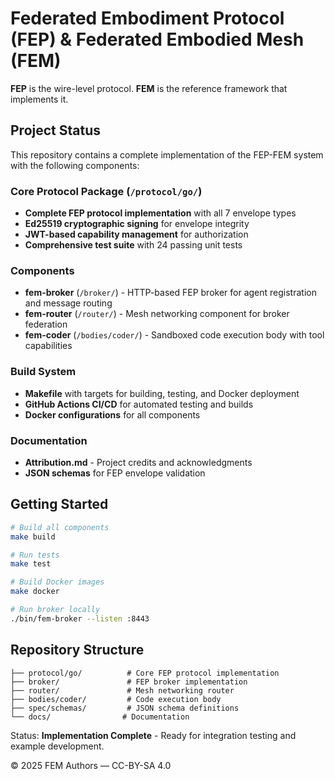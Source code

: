 # Federated Embodiment Protocol (FEP) & Federated Embodied Mesh (FEM)

**FEP** is the wire-level protocol. **FEM** is the reference framework that implements it.

## Project Status

This repository contains a complete implementation of the FEP-FEM system with the following components:

### Core Protocol Package (`/protocol/go/`)
- **Complete FEP protocol implementation** with all 7 envelope types
- **Ed25519 cryptographic signing** for envelope integrity
- **JWT-based capability management** for authorization
- **Comprehensive test suite** with 24 passing unit tests

### Components
- **fem-broker** (`/broker/`) - HTTP-based FEP broker for agent registration and message routing
- **fem-router** (`/router/`) - Mesh networking component for broker federation
- **fem-coder** (`/bodies/coder/`) - Sandboxed code execution body with tool capabilities

### Build System
- **Makefile** with targets for building, testing, and Docker deployment
- **GitHub Actions CI/CD** for automated testing and builds
- **Docker configurations** for all components

### Documentation
- **Attribution.md** - Project credits and acknowledgments
- **JSON schemas** for FEP envelope validation

## Getting Started

```bash
# Build all components
make build

# Run tests
make test

# Build Docker images
make docker

# Run broker locally
./bin/fem-broker --listen :8443
```

## Repository Structure

```
├── protocol/go/          # Core FEP protocol implementation
├── broker/               # FEP broker implementation  
├── router/               # Mesh networking router
├── bodies/coder/         # Code execution body
├── spec/schemas/         # JSON schema definitions
└── docs/                # Documentation
```

Status: **Implementation Complete** - Ready for integration testing and example development.

© 2025 FEM Authors — CC-BY-SA 4.0